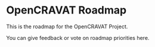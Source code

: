 # OpenCRAVAT Roadmap
This is the roadmap for the OpenCRAVAT Project.

You can give feedback or vote on roadmap priorities here.

